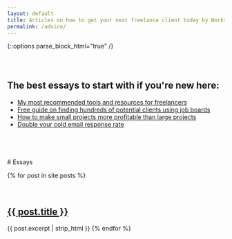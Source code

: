 ```yaml
---
layout: default
title: Articles on how to get your next freelance client today by Workshop
permalink: /advice/
---
```


{::options parse_block_html="true" /}

<div class="story">

<div style="margin: 5em 0;">

<h2> The best essays to start with if you're new here:</h2>

<ul class="favorites">
	<li><a href="/freelance-tools">My most recommended tools and resources for freelancers</a></li>
	<li><a href="/using-job-boards">Free guide on finding hundreds of potential clients using job boards</a></li>
	<li><a href="/productize">How to make small projects more profitable than large projects</a></li>
	<li><a href="/cold-emails">Double your cold email response rate</a></li>
</ul>

</div>



<div style="margin: 5em 0;">
# Essays

{% for post in site.posts %}
<h2 style="margin-top: 3em;"><a href="{{ post.url | prepend: site.baseurl }}">{{ post.title }}</a></h2>
{{ post.excerpt | strip_html }}
{% endfor %}

</div>

</div>


<!--
Calm and Profitable - A free online book about how to get your next freelance client today by Workshop
<header class="post-header">
	<center>
	  <h1 class="post-title">Calm and Profitable</h1>
		<h2 class="book-description">How to get your next freelance client today</h2>
	</center>
</header>

<div class="book" style="padding: 0 0 5em;">
	
	<h1>Advice</h1>
    {% for post in site.posts %}
        <h3 style="margin: 2em 0 0;">
          <a class="post-link" href="{{ post.url | prepend: site.baseurl }}">{{ post.title }}</a>
        </h3>
				<p>{{ post.excerpt | strip_html  | truncatewords:25 }}</p>
    {% endfor %}

	<h3 class="topic-section">Start here</h3>
	<ul class="topic-list">
	{% for post in site.tags.intro %}
	    <li>
	    	<a href="{{ post.url }}" class="topic-chapter">{{ post.title }}</a>
	    </li>
	  {% endfor %}
	</ul>
	
	<h3 class="topic-section">Finding clients</h3>
	<ul class="topic-list">
	{% for post in site.tags.finding %}
	    <li>
	    	<a href="{{ post.url }}" class="topic-chapter">{{ post.title }}</a>
	    </li>
	  {% endfor %}
	</ul>
	
	<h3 class="topic-section">Marketplaces and job boards</h3>
	<ul class="topic-list">
	{% for post in site.tags.market %}
	    <li>
	    	<a href="{{ post.url }}" class="topic-chapter">{{ post.title }}</a>
	    </li>
	  {% endfor %}
	</ul>

	<h3 class="topic-section">Winning clients</h3>
	<ul class="topic-list">
		<li><a href="http://emailsthatwin.com"  class="topic-chapter">Cold emails <i class="fa fa-external-link"></i></a></li>
	{% for post in site.tags.winning %}
	    <li>
	    	<a href="{{ post.url }}" class="topic-chapter">{{ post.title }}</a>
	    </li>
	  {% endfor %}
	</ul>


	<h3 class="topic-section">Sample winning emails and proposals</h3>
	<ul class="topic-list">
	{% for post in site.tags.proposals %}
	    <li>
	    	<a href="{{ post.url }}" class="topic-chapter">{{ post.title }}</a>
	    </li>
	  {% endfor %}
	</ul>


	<h3 class="topic-section">Upselling clients</h3>
	<ul class="topic-list">
	{% for post in site.tags.upsells %}
	    <li>
	    	<a href="{{ post.url }}" class="topic-chapter">{{ post.title }}</a>
	    </li>
	  {% endfor %}
	</ul>
	
	<h3 class="topic-section">Freelancer spotlight</h3>
	<ul class="topic-list">
	{% for post in site.tags.spotlight %}
	    <li>
	    	<a href="{{ post.url }}" class="topic-chapter">{{ post.title }}</a>
	    </li>
	  {% endfor %}
	</ul>	
	
	<h3 class="topic-section">Appendix</h3>
	<ul class="topic-list">
	{% for post in site.tags.appendix %}
	    <li>
	    	<a href="{{ post.url }}" class="topic-chapter">{{ post.title }}</a>
	    </li>
	  {% endfor %}
	</ul>

	
</div>-->
